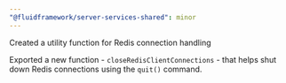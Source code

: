 ```yaml
---
"@fluidframework/server-services-shared": minor
---
```


Created a utility function for Redis connection handling

Exported a new function - `closeRedisClientConnections` - that helps shut down Redis connections using the `quit()` command.

